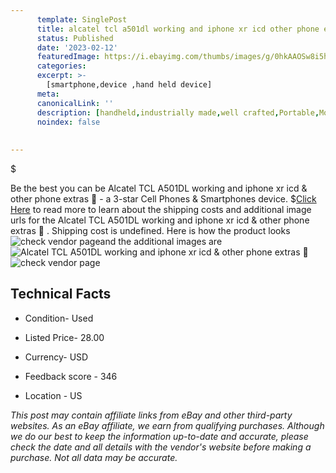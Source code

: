 ```yaml
---
      template: SinglePost
      title: alcatel tcl a501dl working and iphone xr icd other phone extras 
      status: Published
      date: '2023-02-12'
      featuredImage: https://i.ebayimg.com/thumbs/images/g/0hkAAOSw8i5hZn-F/s-l225.jpg
      categories: 
      excerpt: >-
        [smartphone,device ,hand held device]
      meta:
      canonicalLink: ''
      description: [handheld,industrially made,well crafted,Portable,Mobile,Compact,Convenient,Lightweight,Maneuverable,Man-portable,Miniature,Carriable,Hand-held,Light,Holdable,Transportable,Mobile device,Pocket-sized,On-the-go,Wireless,Cordless,Compact size,Convenient size, smartphone,device ,hand held device]
      noindex: false
      
        
---
```

$

Be the best you can be  Alcatel TCL A501DL working and iphone xr icd & other phone extras 🍎  - a 3-star Cell Phones & Smartphones device.
$[Click Here](https://www.ebay.com/itm/114943219523?hash=item1ac3265743%3Ag%3A0hkAAOSw8i5hZn-F&mkevt=1&mkcid=1&mkrid=711-53200-19255-0&campid=%253CePNCampaignId%253E&customid=%253CreferenceId%253E&toolid=10049) to read more to learn about the shipping costs and additional image urls for the Alcatel TCL A501DL working and iphone xr icd & other phone extras 🍎 . Shipping cost is undefined. Here is how the product looks ![check vendor page](https://i.ebayimg.com/thumbs/images/g/0hkAAOSw8i5hZn-F/s-l225.jpg)and the additional images are![Alcatel TCL A501DL working and iphone xr icd & other phone extras 🍎 ](https://i.ebayimg.com/images/g/0hkAAOSw8i5hZn-F/s-l1600.jpg)![check vendor page](https://origin-galleryplus.ebayimg.com/ws/web/114943219523_2_0_1/225x225.jpg,https://origin-galleryplus.ebayimg.com/ws/web/114943219523_3_0_1/225x225.jpg)



 ## Technical Facts 



     
      

 - Condition- Used 


      

 - Listed Price- 28.00 


      

 - Currency- USD 


      

 - Feedback score - 346 


      

 - Location - US 


      
      

 *_This post may contain affiliate links from eBay and other third-party websites. As an eBay affiliate, we earn from qualifying purchases. Although we do our best to keep the information up-to-date and accurate, please check the date and all details with the vendor's website before making a purchase. Not all data may be accurate._*







